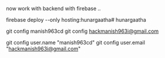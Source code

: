 


now work with backend with firebase .. 



firebase deploy --only hosting:hunargaatha# hunargaatha


git config manish963cd
git config hackmanish963i@gmail.com


git config user.name "manish963cd"
git config user.email "hackmanish963i@gmail.com"
